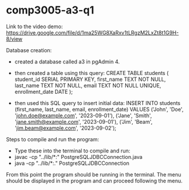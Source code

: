 # comp3005-a3-q1

Link to the video demo: https://drive.google.com/file/d/1ma25WG8XaRxv1tLRgzM2LxZt8t1G9H-8/view

Database creation:
- created a database called a3 in pgAdmin 4.
  
- then created a table using this query:
  CREATE TABLE students (
    student_id SERIAL PRIMARY KEY,
    first_name TEXT NOT NULL,
    last_name TEXT NOT NULL,
    email TEXT NOT NULL UNIQUE,
    enrollment_date DATE
);

- then used this SQL query to insert initial data:
  INSERT INTO students (first_name, last_name, email, enrollment_date) VALUES
('John', 'Doe', 'john.doe@example.com', '2023-09-01'),
('Jane', 'Smith', 'jane.smith@example.com', '2023-09-01'),
('Jim', 'Beam', 'jim.beam@example.com', '2023-09-02');


Steps to compile and run the program:
- Type these into the terminal to compile and run:
- javac -cp "../lib/*:" PostgreSQLJDBCConnection.java
- java -cp "../lib/*:." PostgreSQLJDBCConnection



From this point the program should be running in the terminal.
The menu should be displayed in the program and can proceed following the menu.

